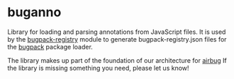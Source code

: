 buganno
=======

Library for loading and parsing annotations from JavaScript files. It is
used by the [bugpack-registry]() module to generate bugpack-registry.json
files for the [bugpack]() package loader.

The library makes up part of the foundation of our architecture for [airbug](http://airbug.com)
If the library is missing something you need, please let us know!
